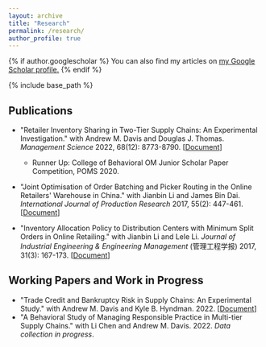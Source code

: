```yaml
---
layout: archive
title: "Research"
permalink: /research/
author_profile: true
---
```


{% if author.googlescholar %}
  You can also find my articles on <u><a href="{{author.googlescholar}}">my Google Scholar profile</a>.</u>
{% endif %}

{% include base_path %}

## Publications
* "Retailer Inventory Sharing in Two-Tier Supply Chains: An Experimental Investigation." with Andrew M. Davis and 
  Douglas J. Thomas. *Management Science* 2022, 68(12): 8773-8790. [[Document](https://rihuanhuang.github.io/files/InvShare.pdf)]
  * Runner Up: College of Behavioral OM Junior Scholar Paper Competition, POMS 2020.
  
* "Joint Optimisation of Order Batching and Picker Routing in the Online Retailers' Warehouse in China." with Jianbin Li and James Bin Dai. *International Journal of Production Research* 2017, 55(2): 447-461. [[Document](https://rihuanhuang.github.io/files/2017IJPR.pdf)]

* "Inventory Allocation Policy to Distribution Centers with Minimum Split Orders in Online Retailing." with Jianbin 
  Li and Lele Li. *Journal of Industrial Engineering & Engineering Management* (管理工程学报) 2017, 31(3): 167-173. 
[[Document](https://rihuanhuang.github.io/files/2017GLGCXB.pdf)]

## Working Papers and Work in Progress
* "Trade Credit and Bankruptcy Risk in Supply Chains: An Experimental Study." with Andrew M. Davis and Kyle B. 
  Hyndman. 2022. [[Document](https://rihuanhuang.github.io/files/trade_credit.pdf)]
* "A Behavioral Study of Managing Responsible Practice in Multi-tier Supply Chains." with Li Chen and Andrew 
  M. Davis. 2022. *Data collection in progress*.


